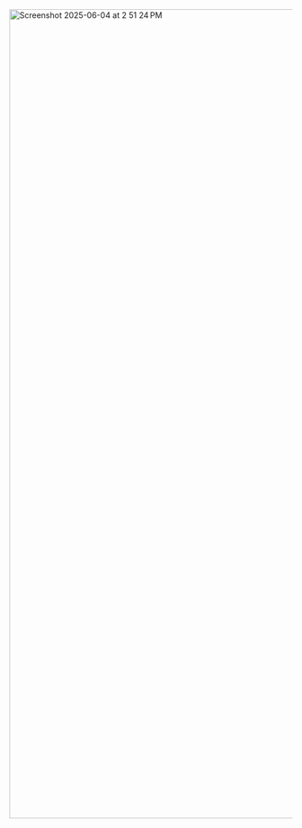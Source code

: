 <img width="1440" alt="Screenshot 2025-06-04 at 2 51 24 PM" src="https://github.com/user-attachments/assets/de61de4c-8323-48dc-abc6-58dfe739a4a2" />
